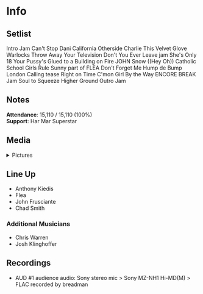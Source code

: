 # Info

## Setlist

Intro Jam
Can't Stop
Dani California
Otherside
Charlie
This Velvet Glove
Warlocks
Throw Away Your Television
Don't You Ever Leave jam
She's Only 18
Your Pussy's Glued to a Building on Fire JOHN
Snow ((Hey Oh))
Catholic School Girls Rule
Sunny part of FLEA
Don't Forget Me
Hump de Bump
London Calling tease
Right on Time
C'mon Girl
By the Way
ENCORE BREAK
Jam
Soul to Squeeze
Higher Ground
Outro Jam

## Notes

**Attendance**: 15,110 / 15,110 (100%)
<br>
**Support**: Har Mar Superstar

## Media 

<details>
  <summary>Pictures</summary>
  <!--<img alt="Setlist" title="Setlist" src="_.jpg" height="200" />
  <img alt="Clipping" title="Clipping" src="_.jpg" height="200" />
  <img alt="Flyer" title="Flyer" src="_.jpg" height="200" />-->
</details>

## Line Up

* Anthony Kiedis
* Flea
* John Frusciante
* Chad Smith

### Additional Musicians

* Chris Warren  
* Josh Klinghoffer

## Recordings

* AUD #1 audience audio: Sony stereo mic > Sony MZ-NH1 Hi-MD(M) > FLAC recorded by breadman


